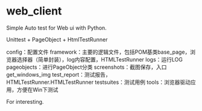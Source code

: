 # web_client

Simple Auto test for Web ui with Python.

Unittest + PageObject + HtmlTestRunner

config：配置文件
framework：主要的逻辑文件，包括POM基类base_page，浏览器选择器（简单封装），log内容配置，HTMLTestRunner
logs：运行LOG
pageobjects：进行PageObject分类
screenshots：截图保存，入口get_windows_img
test_report：测试报告，HTMLTestRunner.HTMLTestRunner
testsuites：测试用例
tools：浏览器驱动应用，方便在Win下测试


For interesting.
